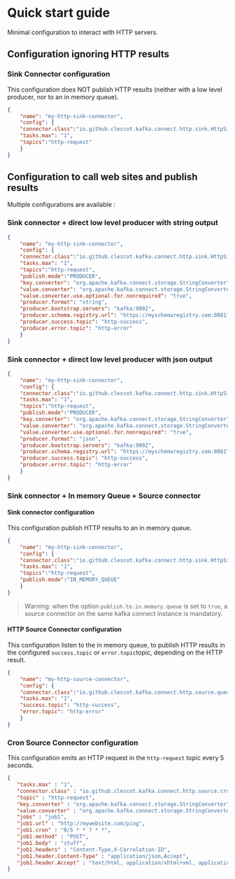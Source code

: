 # Quick start guide

Minimal configuration to interact with HTTP servers.

## Configuration ignoring HTTP results

### Sink Connector configuration

This configuration does NOT publish HTTP results (neither with a low level producer, nor to an in memory queue).

```json 
{
    "name": "my-http-sink-connector",
    "config": {
    "connector.class":"io.github.clescot.kafka.connect.http.sink.HttpSinkConnector",
    "tasks.max": "1",
    "topics":"http-request"
    }
}
```

## Configuration to call web sites and publish results

Multiple configurations are available : 

### Sink connector + direct low level producer with string output

```json 
{
    "name": "my-http-sink-connector",
    "config": {
    "connector.class":"io.github.clescot.kafka.connect.http.sink.HttpSinkConnector",
    "tasks.max": "1",
    "topics":"http-request",
    "publish.mode":"PRODUCER",
    "key.converter": "org.apache.kafka.connect.storage.StringConverter",
    "value.converter": "org.apache.kafka.connect.storage.StringConverter",
    "value.converter.use.optional.for.nonrequired": "true",
    "producer.format": "string",
    "producer.bootstrap.servers": "kafka:9092",
    "producer.schema.registry.url": "https://myschemaregistry.com:8081",
    "producer.success.topic": "http-success",
    "producer.error.topic": "http-error"
    }
}
```
### Sink connector + direct low level producer with json output

```json 
{
    "name": "my-http-sink-connector",
    "config": {
    "connector.class":"io.github.clescot.kafka.connect.http.sink.HttpSinkConnector",
    "tasks.max": "1",
    "topics":"http-request",
    "publish.mode":"PRODUCER",
    "key.converter": "org.apache.kafka.connect.storage.StringConverter",
    "value.converter": "org.apache.kafka.connect.storage.StringConverter",
    "value.converter.use.optional.for.nonrequired": "true",
    "producer.format": "json",
    "producer.bootstrap.servers": "kafka:9092",
    "producer.schema.registry.url": "https://myschemaregistry.com:8081",
    "producer.success.topic": "http-success",
    "producer.error.topic": "http-error"
    }
}
```


### Sink connector + In memory Queue + Source connector
#### Sink connector configuration

This configuration publish HTTP results to an in memory queue.

```json 
{
    "name": "my-http-sink-connector",
    "config": {
    "connector.class":"io.github.clescot.kafka.connect.http.sink.HttpSinkConnector",
    "tasks.max": "1",
    "topics":"http-request",
    "publish.mode":"IN_MEMORY_QUEUE"
    }
}
```

>Warning: when the option `publish.to.in.memory.queue` is set to `true`, a source connector on the same kafka connect instance is mandatory. 

#### HTTP Source Connector configuration

This configuration listen to the in memory queue, to publish HTTP results in the configured `success.topic` or `error.topic`topic,
depending on the HTTP result.

```json 
{
    "name": "my-http-source-connector",
    "config": {
    "connector.class":"io.github.clescot.kafka.connect.http.source.queue.HttpInMemoryQueueSourceConnector",
    "tasks.max": "1",
    "success.topic": "http-success",
    "error.topic": "http-error"
    }
}
```

### Cron Source Connector configuration

This configuration emits an HTTP request in the `http-request` topic every 5 seconds.

```json
{
   "tasks.max" : "1",
   "connector.class" : "io.github.clescot.kafka.connect.http.source.cron.CronSourceConnector",
   "topic" : "http-request",
   "key.converter" : "org.apache.kafka.connect.storage.StringConverter",
   "value.converter" : "org.apache.kafka.connect.storage.StringConverter",
   "jobs" : "job1",
   "job1.url" : "http://mywebsite.com/ping",
   "job1.cron" : "0/5 * * ? * *",
   "job1.method" : "POST",
   "job1.body" : "stuff",
   "job1.headers" : "Content-Type,X-Correlation-ID",
   "job1.header.Content-Type" : "application/json,Accept",
   "job1.header.Accept" : "text/html, application/xhtml+xml, application/xml;q=0.9, */*;q=0.8"
}
```